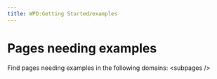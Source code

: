 ```yaml
---
title: WPD:Getting Started/examples
---
```

<h1><span class="mw-headline" id="Pages_needing_examples">Pages needing examples</span></h1>
<p>Find pages needing examples in the following domains:
&lt;subpages /&gt;
</p>
<!-- Saved in parser cache with key wpwiki:pcache:idhash:7652-0!*!*!*!*!*!*!esi=1 and timestamp 20150731183726 and revision id 26679
 -->
